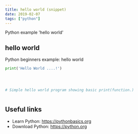 ```yaml
---
title: hello world (snippet)
date: 2019-02-07
tags: ["python"]
---
```

Python example 'hello world'


## hello world

Python beginners example: hello world

```python
print('Hello World ....!')




# Simple hello world program showing basic print(function.)



```

## Useful links

- Learn Python: https://pythonbasics.org
- Download Python: https://python.org
